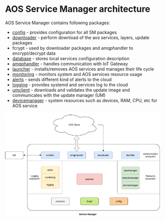 # AOS Service Manager architecture

AOS Service Manager contains following packages:
* [config](doc/config.md) - provides configuration for all SM packages
* [downloader](doc/downloader.md) - perform download of the aos services, layers, update packages
* fcrypt - used by downloader packages and amqphandler to encrypt/decrypt data  
* [database](doc/database.md) - stores local services configuration description
* [amqphandler](doc/amqphandler.md) - handles communication with IoT Gateway
* [launcher](doc/launcher.md) - installs/removes AOS services and manages their life cycle
* [monitoring](doc/monitoring.md) - monitors system and AOS services resource usage
* [alerts](doc/alerts.md) - sends different kind of alerts to the cloud
* [logging](doc/logging.md) - provides systemd and services log to the cloud
* [umclient](doc/umclient.md) - downloads and validates the update image and communicates with the update manager (UM)
* [devicemanager](devicemanager.md) - system resources such as devices, RAM, CPU, etc for AOS service    

![](images/servicemanager.png)